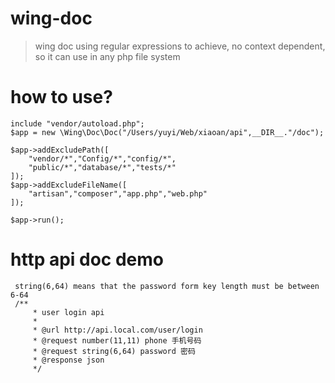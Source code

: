 # wing-doc
>wing doc using regular expressions to achieve,
no context dependent,
so it can use in any php file system

# how to use?
    include "vendor/autoload.php";
    $app = new \Wing\Doc\Doc("/Users/yuyi/Web/xiaoan/api",__DIR__."/doc");
    
    $app->addExcludePath([
        "vendor/*","Config/*","config/*",
        "public/*","database/*","tests/*"
    ]);
    $app->addExcludeFileName([
        "artisan","composer","app.php","web.php"
    ]);
    
    $app->run();
# http api doc demo
     string(6,64) means that the password form key length must be between 6-64
     /**
         * user login api
         *
         * @url http://api.local.com/user/login
         * @request number(11,11) phone 手机号码
         * @request string(6,64) password 密码
         * @response json
         */


